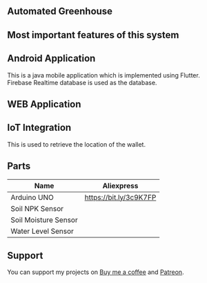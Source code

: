 ## Automated Greenhouse

Most important features of this system
  - 

## Android Application

This is a java mobile application which is implemented using Flutter. Firebase Realtime database is used as the database.
 
## WEB Application


  
## IoT Integration

This is used to retrieve the location of the wallet. 

## Parts

|   Name    |  Aliexpress  |
|   ------- | ------------  |
| Arduino UNO | https://bit.ly/3c9K7FP |
| Soil NPK Sensor |  |
| Soil Moisture Sensor |  |
| Water Level Sensor |  |


## Support
You can support my projects on [Buy me a coffee](https://www.buymeacoffee.com/pramuditharidma) and [Patreon](https://www.patreon.com/ridmapramuditha).
